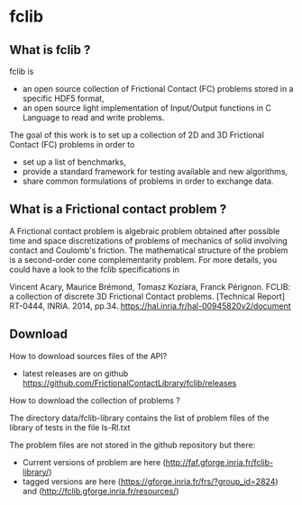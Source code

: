 # fclib

What is fclib ?
---------------

fclib is
 * an open source collection of Frictional Contact (FC) problems stored in a specific HDF5 format,
 * an open source light implementation of Input/Output functions in C Language to read and write problems.
 
The goal of this work is to set up a collection of 2D and 3D Frictional Contact (FC) problems in order to
 * set up a list of benchmarks,
 * provide a standard framework for testing available and new algorithms,
 * share common formulations of problems in order to exchange data.

What is a Frictional contact problem ?
--------------------------------------

A Frictional contact problem is algebraic problem obtained after possible time and space discretizations of problems
of mechanics of solid involving contact and Coulomb's friction. The mathematical structure of the problem is 
a second-order cone complementarity problem. For more details, you could have a look to the fclib specifications in

Vincent Acary, Maurice Brémond, Tomasz Koziara, Franck Pérignon. 
FCLIB: a collection of discrete 3D Frictional Contact problems. 
[Technical Report] RT-0444, INRIA. 2014, pp.34. <hal-00945820v2>
https://hal.inria.fr/hal-00945820v2/document

Download 
-----------------
How to download sources files of the API? 
* latest releases are on github https://github.com/FrictionalContactLibrary/fclib/releases

How to download the collection of problems ?

The directory data/fclib-library contains the list of problem files of the library of tests in the file ls-Rl.txt

The problem files are not stored in the github repository but there:

  - Current versions of problem are here (http://faf.gforge.inria.fr/fclib-library/)
  - tagged versions are here (https://gforge.inria.fr/frs/?group_id=2824) and  (http://fclib.gforge.inria.fr/resources/)




